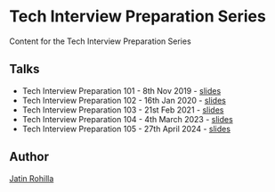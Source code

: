 # Tech Interview Preparation Series

Content for the Tech Interview Preparation Series

## Talks

- Tech Interview Preparation 101 - 8th Nov 2019 - [slides](https://bit.ly/tip-101)
- Tech Interview Preparation 102 - 16th Jan 2020 - [slides](https://bit.ly/tip-102)
- Tech Interview Preparation 103 - 21st Feb 2021 - [slides](https://bit.ly/tip-103)
- Tech Interview Preparation 104 - 4th March 2023 - [slides](https://docs.google.com/presentation/d/12JBUUxxfKNCZQ0ESUzx3JCfi-GJc8nEeP2ySWb7tKEA/edit?usp=sharing)
- Tech Interview Preparation 105 - 27th April 2024 - [slides](https://docs.google.com/presentation/d/1uE_DmQpTxdHebUTQDJ8Mb1Gdbp7GHrMHFo6AW_AS7oc/edit?usp=sharing)

## Author

[Jatin Rohilla](https://jatin69.github.io/)
